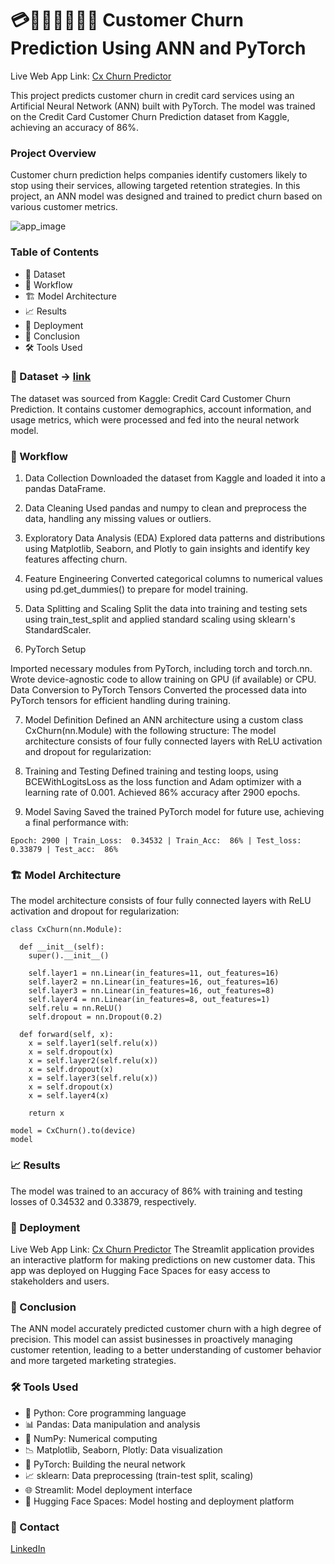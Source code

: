 # 💳👨🏻‍💼💁🏻‍♀️ Customer Churn Prediction Using ANN and PyTorch
Live Web App Link: [Cx Churn Predictor](https://musk12-cx-churn-prediction-with-pytorch.hf.space)

This project predicts customer churn in credit card services using an Artificial Neural Network (ANN) built with PyTorch. The model was trained on the Credit Card Customer Churn Prediction dataset from Kaggle, achieving an accuracy of 86%.

### Project Overview
Customer churn prediction helps companies identify customers likely to stop using their services, allowing targeted retention strategies. In this project, an ANN model was designed and trained to predict churn based on various customer metrics.

![app_image](https://github.com/user-attachments/assets/b088e200-9cf8-4657-b270-859f70a4584b)

### Table of Contents
- 📁 Dataset
- 🧩 Workflow
- 🏗️ Model Architecture
- 📈 Results
- 🚀 Deployment
- 📝 Conclusion
- 🛠️ Tools Used

### 📁 Dataset -> [link](https://www.kaggle.com/datasets/rjmanoj/credit-card-customer-churn-prediction)
The dataset was sourced from Kaggle: Credit Card Customer Churn Prediction. It contains customer demographics, account information, and usage metrics, which were processed and fed into the neural network model.

### 🧩 Workflow
1. Data Collection
Downloaded the dataset from Kaggle and loaded it into a pandas DataFrame.

2. Data Cleaning
Used pandas and numpy to clean and preprocess the data, handling any missing values or outliers.

3. Exploratory Data Analysis (EDA)
Explored data patterns and distributions using Matplotlib, Seaborn, and Plotly to gain insights and identify key features affecting churn.

4. Feature Engineering
Converted categorical columns to numerical values using pd.get_dummies() to prepare for model training.

5. Data Splitting and Scaling
Split the data into training and testing sets using train_test_split and applied standard scaling using sklearn's StandardScaler.

6. PyTorch Setup

Imported necessary modules from PyTorch, including torch and torch.nn.
Wrote device-agnostic code to allow training on GPU (if available) or CPU.
Data Conversion to PyTorch Tensors
Converted the processed data into PyTorch tensors for efficient handling during training.

7. Model Definition 
Defined an ANN architecture using a custom class CxChurn(nn.Module) with the following structure:
The model architecture consists of four fully connected layers with ReLU activation and dropout for regularization:

8. Training and Testing
Defined training and testing loops, using BCEWithLogitsLoss as the loss function and Adam optimizer with a learning rate of 0.001. Achieved 86% accuracy after 2900 epochs.

9. Model Saving
Saved the trained PyTorch model for future use, achieving a final performance with:
```
Epoch: 2900 | Train_Loss:  0.34532 | Train_Acc:  86% | Test_loss:  0.33879 | Test_acc:  86%
```

### 🏗️ Model Architecture
The model architecture consists of four fully connected layers with ReLU activation and dropout for regularization:
```
class CxChurn(nn.Module):

  def __init__(self):
    super().__init__()

    self.layer1 = nn.Linear(in_features=11, out_features=16)
    self.layer2 = nn.Linear(in_features=16, out_features=16)
    self.layer3 = nn.Linear(in_features=16, out_features=8)
    self.layer4 = nn.Linear(in_features=8, out_features=1)
    self.relu = nn.ReLU()
    self.dropout = nn.Dropout(0.2)

  def forward(self, x):
    x = self.layer1(self.relu(x))
    x = self.dropout(x)
    x = self.layer2(self.relu(x))
    x = self.dropout(x)
    x = self.layer3(self.relu(x))
    x = self.dropout(x)
    x = self.layer4(x)

    return x

model = CxChurn().to(device)
model
```

### 📈 Results
The model was trained to an accuracy of 86% with training and testing losses of 0.34532 and 0.33879, respectively.

### 🚀 Deployment
Live Web App Link: [Cx Churn Predictor](https://musk12-cx-churn-prediction-with-pytorch.hf.space)
The Streamlit application provides an interactive platform for making predictions on new customer data. This app was deployed on Hugging Face Spaces for easy access to stakeholders and users.

### 📝 Conclusion
The ANN model accurately predicted customer churn with a high degree of precision. This model can assist businesses in proactively managing customer retention, leading to a better understanding of customer behavior and more targeted marketing strategies.

### 🛠️ Tools Used
- 🐍 Python: Core programming language
- 📊 Pandas: Data manipulation and analysis
- 🧮 NumPy: Numerical computing
- 📉 Matplotlib, Seaborn, Plotly: Data visualization
- 🔄 PyTorch: Building the neural network
- 📈 sklearn: Data preprocessing (train-test split, scaling)
- 🌐 Streamlit: Model deployment interface
- 🤗 Hugging Face Spaces: Model hosting and deployment platform

### 🤙 Contact
[LinkedIn](https://www.linkedin.com/in/ajay-kumar-72ba861b8/)
